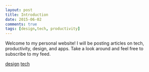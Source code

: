 ```yaml
---
layout: post
title: Introduction
date: 2015-06-02
comments: true
tags: [design,tech, productivity]
---
```


Welcome to my personal website! I will be posting articles on tech, productivity, design, and apps. Take a look around and feel free to subscribe to my feed.

<a href="#" class="myButton">design</a>
  <a href="#" class="tag">tech</a>
